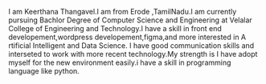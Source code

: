 I am Keerthana Thangavel.I am from Erode ,TamilNadu.I am currently pursuing Bachlor Degree of Computer Science and Engineering at Velalar College of Engineering and Technology.I have a skill in front end developement,wordpress developement,figma,and more interested in A rtificial Intelligent and Data Science. I have good communication skills and interseted to work with more recent technology.My strength is I have adopt myself for the new environment easily.i have a skill in programming language like python.

